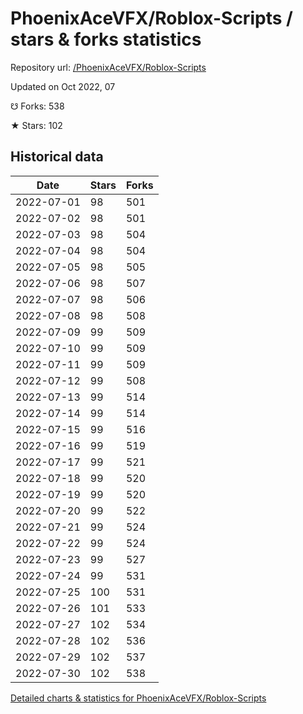 # PhoenixAceVFX/Roblox-Scripts / stars & forks statistics

Repository url: [/PhoenixAceVFX/Roblox-Scripts](https://github.com/PhoenixAceVFX/Roblox-Scripts)

Updated on Oct 2022, 07

☋ Forks: 538

★ Stars: 102

## Historical data
| Date | Stars | Forks |
|------|-------|-------|
| 2022-07-01 | 98 | 501 | 
| 2022-07-02 | 98 | 501 | 
| 2022-07-03 | 98 | 504 | 
| 2022-07-04 | 98 | 504 | 
| 2022-07-05 | 98 | 505 | 
| 2022-07-06 | 98 | 507 | 
| 2022-07-07 | 98 | 506 | 
| 2022-07-08 | 98 | 508 | 
| 2022-07-09 | 99 | 509 | 
| 2022-07-10 | 99 | 509 | 
| 2022-07-11 | 99 | 509 | 
| 2022-07-12 | 99 | 508 | 
| 2022-07-13 | 99 | 514 | 
| 2022-07-14 | 99 | 514 | 
| 2022-07-15 | 99 | 516 | 
| 2022-07-16 | 99 | 519 | 
| 2022-07-17 | 99 | 521 | 
| 2022-07-18 | 99 | 520 | 
| 2022-07-19 | 99 | 520 | 
| 2022-07-20 | 99 | 522 | 
| 2022-07-21 | 99 | 524 | 
| 2022-07-22 | 99 | 524 | 
| 2022-07-23 | 99 | 527 | 
| 2022-07-24 | 99 | 531 | 
| 2022-07-25 | 100 | 531 | 
| 2022-07-26 | 101 | 533 | 
| 2022-07-27 | 102 | 534 | 
| 2022-07-28 | 102 | 536 | 
| 2022-07-29 | 102 | 537 | 
| 2022-07-30 | 102 | 538 | 


[Detailed charts & statistics for PhoenixAceVFX/Roblox-Scripts](https://reviewgithub.com/rep/PhoenixAceVFX/Roblox-Scripts)
